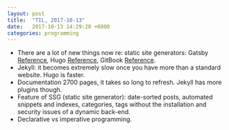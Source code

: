 ```yaml
---
layout: post
title:  "TIL, 2017-10-13"
date:   2017-10-13 14:29:20 +0800
categories: programming
---
```


- There are a lot of new things now re: static site generators: Gatsby [Reference](https://www.gatsbyjs.org/), Hugo [Reference](http://gohugo.io/), GitBook [Reference](https://www.gitbook.com/).
- Jekyll: it becomes extremely slow once you have more than a standard website. Hugo is faster.
- Documentation 2700 pages, it takes so long to refresh. Jekyll has more plugins though.
- Feature of SSG (static site generator): date-sorted posts, automated snippets and indexes, categories, tags without the installation and security issues of a dynamic back-end.
- Declarative vs imperative programming.
